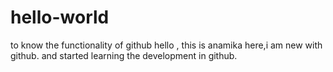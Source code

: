 # hello-world
to know the functionality of github
hello , this is anamika here,i am new with github. and started learning the development in github.
